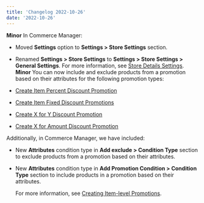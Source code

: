 ```yaml
---
title: 'Changelog 2022-10-26'
date: '2022-10-26'
---
```

**Minor** In Commerce Manager:

  - Moved **Settings** option to **Settings > Store Settings** section.
  - Renamed **Settings > Store Settings** to **Settings > Store Settings > General Settings**. For more information, see [Store Details Settings](/docs/commerce-cloud/global-project-settings/general-settings).
**Minor** You can now include and exclude products from a promotion based on their attributes for the following promotion types:

  - [Create Item Percent Discount Promotion](/docs/commerce-cloud/promotions/promotion-management/create-item-percent-discount-promotion)
  - [Create Item Fixed Discount Promotions](/docs/commerce-cloud/promotions/promotion-management/create-item-fixed-discount-promotion)
  - [Create X for Y Discount Promotion](/docs/commerce-cloud/promotions/promotion-management/create-X-for-Y-discount-promotion)
  - [Create X for Amount Discount Promotion](/docs/commerce-cloud/promotions/promotion-management/create-X-for-amount-discount-promotion)

  Additionally, in Commerce Manager, we have included:

  - New **Attributes** condition type in **Add exclude > Condition Type** section to exclude products from a promotion based on their attributes.
  - New **Attributes** condition type in **Add Promotion Condition > Condition Type** section to include products in a promotion based on their attributes.

    For more information, see [Creating Item-level Promotions](/docs/commerce-cloud/promotions/promotions-cm/create-item-level-promotions).
